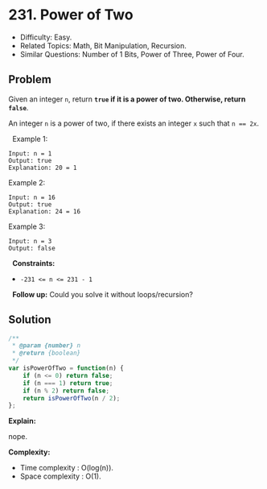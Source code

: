 # 231. Power of Two

- Difficulty: Easy.
- Related Topics: Math, Bit Manipulation, Recursion.
- Similar Questions: Number of 1 Bits, Power of Three, Power of Four.

## Problem

Given an integer `n`, return **`true` if it is a power of two. Otherwise, return `false`**.

An integer `n` is a power of two, if there exists an integer `x` such that `n == 2x`.

 
Example 1:

```
Input: n = 1
Output: true
Explanation: 20 = 1
```

Example 2:

```
Input: n = 16
Output: true
Explanation: 24 = 16
```

Example 3:

```
Input: n = 3
Output: false
```

 
**Constraints:**


	
- `-231 <= n <= 231 - 1`


 
**Follow up:** Could you solve it without loops/recursion?

## Solution

```javascript
/**
 * @param {number} n
 * @return {boolean}
 */
var isPowerOfTwo = function(n) {
    if (n <= 0) return false;
    if (n === 1) return true;
    if (n % 2) return false;
    return isPowerOfTwo(n / 2);
};
```

**Explain:**

nope.

**Complexity:**

* Time complexity : O(log(n)).
* Space complexity : O(1).
